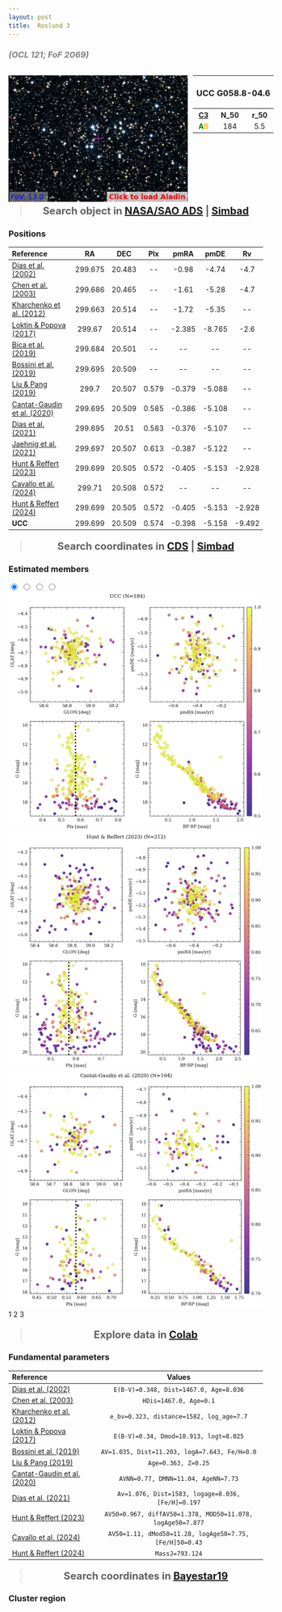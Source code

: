 ```yaml
---
layout: post
title:  Roslund 3
---
```

<h3><span style="color: #808080;"><i>(OCL 121; FoF 2069)</i></span></h3><div style="display: flex; justify-content: space-between; width:720px;height:250px">
<div style="text-align: center;">

<!-- Static image + data attributes for FOV and target -->
<img id="aladin_img"
     data-umami-event="aladin_load"
     src="https://raw.githubusercontent.com/ucc23/Q1N/main/plots/roslund3_aladin.webp"
     alt="Click to load Aladin Lite" 
     style="width:355px;height:250px; cursor: pointer;"
     data-fov="0.183" 
     data-target="299.699 20.509"/>
<!-- Div to contain Aladin Lite viewer -->
<div id="aladin-lite-div" style="width:355px;height:250px;display:none;"></div>
<!-- Aladin Lite script (will be loaded after the image is clicked) -->
<script src="{{ site.baseurl }}/scripts/aladin_load.js"></script>

</div>
<!-- Left block -->

<table style="width:355px;height:250px;">
  <!-- Row 1 (title) -->
  <tr>
    <td colspan="5"><h3>UCC G058.8-04.6</h3></td>
  </tr>
  <!-- Row 2 -->
  <tr>
    <th style="text-align: center;"><a href="https://ucc.ar/faq#what-is-the-c3-parameter" title="Combined class">C3</a></th>
    <th style="text-align: center;"><div title="Stars with membership probability >50%">N_50</div></th>
    <th style="text-align: center;"><div title="Radius that contains half the members [arcmin]">r_50</div></th>
  </tr>
  <!-- Row 3 -->
  <tr>
    <td style="text-align: center;"><span style="color: green; font-weight: bold;">A</span><span style="color: #FFC300; font-weight: bold;">B</span></td>
    <td style="text-align: center;">184</td>
    <td style="text-align: center;">5.5</td>
  </tr>
</table>
</div>

> <p style="text-align:center; font-weight: bold; font-size:20px">Search object in <a data-umami-event="nasa_search" href="https://ui.adsabs.harvard.edu/search/q=%20collection%3Aastronomy%20body%3A%22Roslund%203%22&sort=date%20desc%2C%20bibcode%20desc&p_=0" target="_blank">NASA/SAO ADS</a> | <a data-umami-event="simbad_search" href="https://simbad.cds.unistra.fr/simbad/sim-id-refs?Ident=roslund3" target="_blank">Simbad</a></p>


### Positions

| Reference    | RA    | DEC   | Plx  | pmRA  | pmDE   |  Rv  |
| :---         | :---: | :---: | :---: | :---: | :---: | :---: |
|[Dias et al. (2002)](https://ui.adsabs.harvard.edu/abs/2002A%26A...389..871D) | 299.675 | 20.483 | -- | -0.98 | -4.74 | -4.7 |
|[Chen et al. (2003)](https://ui.adsabs.harvard.edu/abs/2003AJ....125.1397C) | 299.686 | 20.465 | -- | -1.61 | -5.28 | -4.7 |
|[Kharchenko et al. (2012)](https://ui.adsabs.harvard.edu/abs/2012A%26A...543A.156K) | 299.663 | 20.514 | -- | -1.72 | -5.35 | -- |
|[Loktin & Popova (2017)](https://ui.adsabs.harvard.edu/abs/2017AstBu..72..257L) | 299.67 | 20.514 | -- | -2.385 | -8.765 | -2.6 |
|[Bica et al. (2019)](https://ui.adsabs.harvard.edu/abs/2019AJ....157...12B) | 299.684 | 20.501 | -- | -- | -- | -- |
|[Bossini et al. (2019)](https://ui.adsabs.harvard.edu/abs/2019A%26A...623A.108B) | 299.695 | 20.509 | -- | -- | -- | -- |
|[Liu & Pang (2019)](https://ui.adsabs.harvard.edu/abs/2019ApJS..245...32L) | 299.7 | 20.507 | 0.579 | -0.379 | -5.088 | -- |
|[Cantat-Gaudin et al. (2020)](https://ui.adsabs.harvard.edu/abs/2020A%26A...640A...1C) | 299.695 | 20.509 | 0.585 | -0.386 | -5.108 | -- |
|[Dias et al. (2021)](https://ui.adsabs.harvard.edu/abs/2021MNRAS.504..356D) | 299.695 | 20.51 | 0.583 | -0.376 | -5.107 | -- |
|[Jaehnig et al. (2021)](https://ui.adsabs.harvard.edu/abs/2021ApJ...923..129J) | 299.697 | 20.507 | 0.613 | -0.387 | -5.122 | -- |
|[Hunt & Reffert (2023)](https://ui.adsabs.harvard.edu/abs/2023A%26A...673A.114H) | 299.699 | 20.505 | 0.572 | -0.405 | -5.153 | -2.928 |
|[Cavallo et al. (2024)](https://ui.adsabs.harvard.edu/abs/2024AJ....167...12C) | 299.71 | 20.508 | 0.572 | -- | -- | -- |
|[Hunt & Reffert (2024)](https://ui.adsabs.harvard.edu/abs/2024A%26A...686A..42H) | 299.699 | 20.505 | 0.572 | -0.405 | -5.153 | -2.928 |
| **UCC** |299.699 | 20.509 | 0.574 | -0.398 | -5.158 | -9.492 |

> <p style="text-align:center; font-weight: bold; font-size:20px">Search coordinates in <a data-umami-event="cds_coord_search" href="https://cdsportal.u-strasbg.fr/?target=299.699,+20.509" target="_blank">CDS</a> | <a data-umami-event="simbad_coord_search" href="https://simbad.cds.unistra.fr/mobile/object_list.html?coord=299.699%2020.509&output=json&radius=5&userEntry=roslund3" target="_blank">Simbad</a></p>

### Estimated members

<div class="carousel">
<input type="radio" name="radio-btn" id="slide1" checked>
<input type="radio" name="radio-btn" id="slide1">
<input type="radio" name="radio-btn" id="slide2">
<input type="radio" name="radio-btn" id="slide3">
<div class="slides">
<div class="slide">
<a href="https://raw.githubusercontent.com/ucc23/Q1N/main/plots/UCC/roslund3.webp" target="_blank">
<img src="https://raw.githubusercontent.com/ucc23/Q1N/main/plots/UCC/roslund3.webp" alt="Roslund 3 UCC">
</a>
</div>
<div class="slide">
<a href="https://raw.githubusercontent.com/ucc23/Q1N/main/plots/HUNT23/roslund3.webp" target="_blank">
<img src="https://raw.githubusercontent.com/ucc23/Q1N/main/plots/HUNT23/roslund3.webp" alt="Roslund 3 HUNT23">
</a>
</div>
<div class="slide">
<a href="https://raw.githubusercontent.com/ucc23/Q1N/main/plots/CANTAT20/roslund3.webp" target="_blank">
<img src="https://raw.githubusercontent.com/ucc23/Q1N/main/plots/CANTAT20/roslund3.webp" alt="Roslund 3 CANTAT20">
</a>
</div>
</div>
<div class="indicators">
<label for="slide1">1</label>
<label for="slide2">2</label>
<label for="slide3">3</label>
</div>
</div>


> <p style="text-align:center; font-weight: bold; font-size:20px">Explore data in <a data-umami-event="colab" href="https://colab.research.google.com/github/ucc23/ucc/blob/main/assets/notebook.ipynb" target="_blank">Colab</a></p>


### Fundamental parameters

| Reference |  Values |
| :---      |  :---:  |
| [Dias et al. (2002)](https://ui.adsabs.harvard.edu/abs/2002A%26A...389..871D) | `E(B-V)=0.348, Dist=1467.0, Age=8.036` |
| [Chen et al. (2003)](https://ui.adsabs.harvard.edu/abs/2003AJ....125.1397C) | `HDis=1467.0, Age=0.1` |
| [Kharchenko et al. (2012)](https://ui.adsabs.harvard.edu/abs/2012A%26A...543A.156K) | `e_bv=0.323, distance=1582, log_age=7.7` |
| [Loktin & Popova (2017)](https://ui.adsabs.harvard.edu/abs/2017AstBu..72..257L) | `E(B-V)=0.34, Dmod=10.913, logt=8.025` |
| [Bossini et al. (2019)](https://ui.adsabs.harvard.edu/abs/2019A%26A...623A.108B) | `AV=1.035, Dist=11.203, logA=7.643, Fe/H=0.0` |
| [Liu & Pang (2019)](https://ui.adsabs.harvard.edu/abs/2019ApJS..245...32L) | `Age=0.363, Z=0.25` |
| [Cantat-Gaudin et al. (2020)](https://ui.adsabs.harvard.edu/abs/2020A%26A...640A...1C) | `AVNN=0.77, DMNN=11.04, AgeNN=7.73` |
| [Dias et al. (2021)](https://ui.adsabs.harvard.edu/abs/2021MNRAS.504..356D) | `Av=1.076, Dist=1583, logage=8.036, [Fe/H]=0.197` |
| [Hunt & Reffert (2023)](https://ui.adsabs.harvard.edu/abs/2023A%26A...673A.114H) | `AV50=0.967, diffAV50=1.378, MOD50=11.078, logAge50=7.877` |
| [Cavallo et al. (2024)](https://ui.adsabs.harvard.edu/abs/2024AJ....167...12C) | `AV50=1.11, dMod50=11.28, logAge50=7.75, [Fe/H]50=0.43` |
| [Hunt & Reffert (2024)](https://ui.adsabs.harvard.edu/abs/2024A%26A...686A..42H) | `MassJ=793.124` |

> <p style="text-align:center; font-weight: bold; font-size:20px">Search coordinates in <a data-umami-event="bayestar" href="http://argonaut.skymaps.info/query?lon=58.845%20&lat=-4.687&coordsys=gal&mapname=bayestar2019" target="_blank">Bayestar19</a></p>


### Cluster region

<html lang="en">
  <body>
    <center>
    <div id="plot-params"
         data-oc-name="roslund3"
         data-ra-center="299.69"
         data-dec-center="20.51"
         data-rad-deg="5.5"
         data-plx="0.574">
    </div>
    <div id="plot-container">
        <div id="plot"></div>
    </div>
    <script defer type="module" src="{{ site.baseurl }}/scripts/radec_scatter.js"></script>
    </center>
  </body>
</html>
<br>
